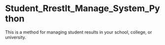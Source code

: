 # Student_Rrestlt_Manage_System_Python
This is a method for managing student results in your school, college, or university.
